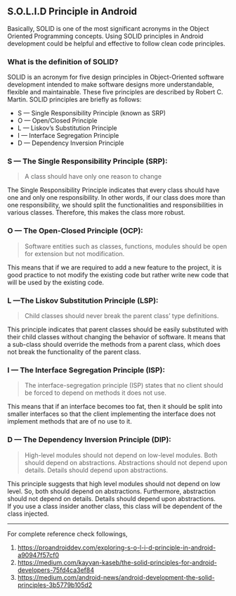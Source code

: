 
## S.O.L.I.D Principle in Android

Basically, SOLID is one of the most significant acronyms in the Object Oriented Programming concepts. Using SOLID principles in Android development could be helpful and effective to follow clean code principles.

### What is the definition of SOLID?

SOLID is an acronym for five design principles in Object-Oriented software development intended to make software designs more understandable, flexible and maintainable. These five principles are described by Robert C. Martin. SOLID principles are briefly as follows:

* S — Single Responsibility Principle (known as SRP)
* O — Open/Closed Principle
* L — Liskov’s Substitution Principle
* I — Interface Segregation Principle
* D — Dependency Inversion Principle

### S — The Single Responsibility Principle (SRP):

> A class should have only one reason to change

The Single Responsibility Principle indicates that every class should have one and only one responsibility. In other words, if our class does more than one responsibility, we should split the functionalities and responsibilities in various classes. Therefore, this makes the class more robust.

### O — The Open-Closed Principle (OCP):

> Software entities such as classes, functions, modules should be open for extension but not modification.

This means that if we are required to add a new feature to the project, it is good practice to not modify the existing code but rather write new code that will be used by the existing code. 

### L —The Liskov Substitution Principle (LSP):

> Child classes should never break the parent class’ type definitions.

This principle indicates that parent classes should be easily substituted with their child classes without changing the behavior of software. It means that a sub-class should override the methods from a parent class, which does not break the functionality of the parent class.

### I — The Interface Segregation Principle (ISP):

> The interface-segregation principle (ISP) states that no client should be forced to depend on methods it does not use.

This means that if an interface becomes too fat, then it should be split into smaller interfaces so that the client implementing the interface does not implement methods that are of no use to it.

### D — The Dependency Inversion Principle (DIP):

> High-level modules should not depend on low-level modules. Both should depend on abstractions.
> Abstractions should not depend upon details. Details should depend upon abstractions.

This principle suggests that high level modules should not depend on low level. So, both should depend on abstractions. Furthermore, abstraction should not depend on details. Details should depend upon abstractions.</br>
If you use a class insider another class, this class will be dependent of the class injected.

---------------------------------------------------------------------------
For complete reference check followings,</br>
1. https://proandroiddev.com/exploring-s-o-l-i-d-principle-in-android-a90947f57cf0
2. https://medium.com/kayvan-kaseb/the-solid-principles-for-android-developers-75fd4ca3ef84
3. https://medium.com/android-news/android-development-the-solid-principles-3b5779b105d2

